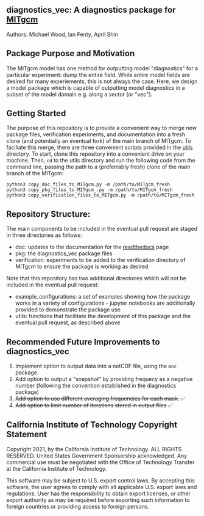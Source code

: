 ## diagnostics_vec: A diagnostics package for [MITgcm](https://github.com/MITgcm/MITgcm)

Authors: Michael Wood, Ian Fenty, April Shin

## Package Purpose and Motivation
The MITgcm model has one method for outputting model "diagnostics" for a particular experiment: dump the entire field. While entire model fields are desired for many experiements, this is not always the case. Here, we design a model package which is capable of outputting model diagnostics in a subset of the model domain e.g. along a vector (or "vec"). 

## Getting Started
The purpose of this repository is to provide a convenient way to merge new package files, verification experiments, and documentation into a fresh clone (and potentially an eventual fork) of the main branch of MITgcm. To faciliate this merge, there are three convenient scripts provided in the [utils](https://github.com/mhwood/diagnostics_vec/tree/main/utils) directory. To start, clone this repository into a convenient drive on your machine. Then, `cd` to the utils directory and run the following code from the command line, passing the path to a (preferrably fresh) clone of the main branch of the MITgcm:
```
python3 copy_doc_files_to_MITgcm.py -m /path/to/MITgcm_fresh
python3 copy_pkg_files_to_MITgcm_.py -m /path/to/MITgcm_fresh
python3 copy_verification_files_to_MITgcm.py -m /path/to/MITgcm_fresh
```

## Repository Structure:
The main components to be included in the eventual pull request are staged in three directories as follows:
- doc: updates to the documentation for the [readthedocs](https://mitgcm.readthedocs.io/en/latest/) page
- pkg: the diagnostics_vec package files
- verification: experiments to be added to the verification directory of MITgcm to ensure the package is working as desired

Note that this repository has two additional directories which will not be included in the eventual pull request:
- example_configurations: a set of examples showing how the package works in a variety of configurations - jupyter notebooks are additionally provided to demonstrate the package use
- utils: functions that facilitate the development of this package and the eventual pull request, as described above

## Recommended Future Improvements to diagnostics_vec
1. Implement option to output data into a netCDF file, using the ``mnc`` package.
2. Add option to output a "snapshot" by providing frequecy as a negative number (following the convention established in the diagnostics package)
3. ~~Add option to use different averaging frequencies for each mask.~~ :white_check_mark:
4. ~~Add option to limit number of iterations stored in output files~~ :white_check_mark:

## California Institute of Technology Copyright Statement
Copyright 2021, by the California Institute of Technology. ALL RIGHTS RESERVED. United States Government Sponsorship acknowledged. Any commercial use must be negotiated with the Office of Technology Transfer at the California Institute of Technology.

This software may be subject to U.S. export control laws. By accepting this software, the user agrees to comply with all applicable U.S. export laws and regulations. User has the responsibility to obtain export licenses, or other export authority as may be required before exporting such information to foreign countries or providing access to foreign persons.

